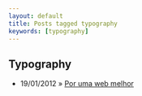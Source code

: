 ```yaml
---
layout: default
title: Posts tagged typography
keywords: [typography]
---
```

<h2 class="category">Typography</h2>
<ul class="posts">
<li>
<p>
<span class="date">19/01/2012</span> &raquo; 
<a href="/blog/por-uma-web-melhor">Por uma web melhor</a>
</p>
</li> 
</ul>
